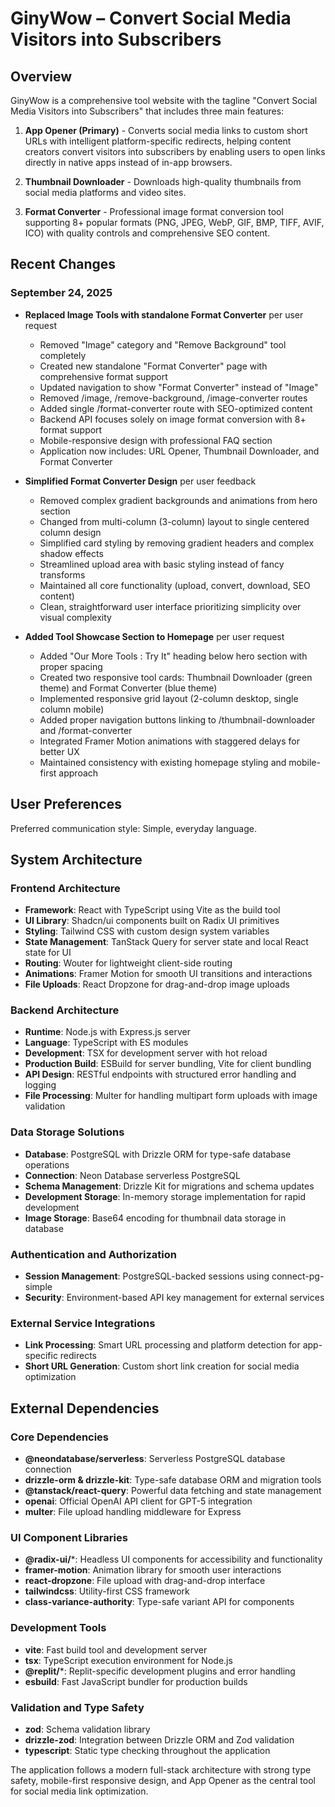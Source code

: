 # GinyWow – Convert Social Media Visitors into Subscribers

## Overview

GinyWow is a comprehensive tool website with the tagline "Convert Social Media Visitors into Subscribers" that includes three main features:

1. **App Opener (Primary)** - Converts social media links to custom short URLs with intelligent platform-specific redirects, helping content creators convert visitors into subscribers by enabling users to open links directly in native apps instead of in-app browsers.

2. **Thumbnail Downloader** - Downloads high-quality thumbnails from social media platforms and video sites.

3. **Format Converter** - Professional image format conversion tool supporting 8+ popular formats (PNG, JPEG, WebP, GIF, BMP, TIFF, AVIF, ICO) with quality controls and comprehensive SEO content.

## Recent Changes

### September 24, 2025
- **Replaced Image Tools with standalone Format Converter** per user request
  - Removed "Image" category and "Remove Background" tool completely
  - Created new standalone "Format Converter" page with comprehensive format support
  - Updated navigation to show "Format Converter" instead of "Image" 
  - Removed /image, /remove-background, /image-converter routes
  - Added single /format-converter route with SEO-optimized content
  - Backend API focuses solely on image format conversion with 8+ format support
  - Mobile-responsive design with professional FAQ section
  - Application now includes: URL Opener, Thumbnail Downloader, and Format Converter

- **Simplified Format Converter Design** per user feedback
  - Removed complex gradient backgrounds and animations from hero section
  - Changed from multi-column (3-column) layout to single centered column design
  - Simplified card styling by removing gradient headers and complex shadow effects
  - Streamlined upload area with basic styling instead of fancy transforms
  - Maintained all core functionality (upload, convert, download, SEO content)
  - Clean, straightforward user interface prioritizing simplicity over visual complexity

- **Added Tool Showcase Section to Homepage** per user request
  - Added "Our More Tools : Try It" heading below hero section with proper spacing
  - Created two responsive tool cards: Thumbnail Downloader (green theme) and Format Converter (blue theme)
  - Implemented responsive grid layout (2-column desktop, single column mobile)
  - Added proper navigation buttons linking to /thumbnail-downloader and /format-converter
  - Integrated Framer Motion animations with staggered delays for better UX
  - Maintained consistency with existing homepage styling and mobile-first approach

## User Preferences

Preferred communication style: Simple, everyday language.

## System Architecture

### Frontend Architecture
- **Framework**: React with TypeScript using Vite as the build tool
- **UI Library**: Shadcn/ui components built on Radix UI primitives
- **Styling**: Tailwind CSS with custom design system variables
- **State Management**: TanStack Query for server state and local React state for UI
- **Routing**: Wouter for lightweight client-side routing
- **Animations**: Framer Motion for smooth UI transitions and interactions
- **File Uploads**: React Dropzone for drag-and-drop image uploads

### Backend Architecture
- **Runtime**: Node.js with Express.js server
- **Language**: TypeScript with ES modules
- **Development**: TSX for development server with hot reload
- **Production Build**: ESBuild for server bundling, Vite for client bundling
- **API Design**: RESTful endpoints with structured error handling and logging
- **File Processing**: Multer for handling multipart form uploads with image validation

### Data Storage Solutions
- **Database**: PostgreSQL with Drizzle ORM for type-safe database operations
- **Connection**: Neon Database serverless PostgreSQL
- **Schema Management**: Drizzle Kit for migrations and schema updates
- **Development Storage**: In-memory storage implementation for rapid development
- **Image Storage**: Base64 encoding for thumbnail data storage in database

### Authentication and Authorization
- **Session Management**: PostgreSQL-backed sessions using connect-pg-simple
- **Security**: Environment-based API key management for external services

### External Service Integrations
- **Link Processing**: Smart URL processing and platform detection for app-specific redirects
- **Short URL Generation**: Custom short link creation for social media optimization

## External Dependencies

### Core Dependencies
- **@neondatabase/serverless**: Serverless PostgreSQL database connection
- **drizzle-orm & drizzle-kit**: Type-safe database ORM and migration tools
- **@tanstack/react-query**: Powerful data fetching and state management
- **openai**: Official OpenAI API client for GPT-5 integration
- **multer**: File upload handling middleware for Express

### UI Component Libraries
- **@radix-ui/***: Headless UI components for accessibility and functionality
- **framer-motion**: Animation library for smooth user interactions
- **react-dropzone**: File upload with drag-and-drop interface
- **tailwindcss**: Utility-first CSS framework
- **class-variance-authority**: Type-safe variant API for components

### Development Tools
- **vite**: Fast build tool and development server
- **tsx**: TypeScript execution environment for Node.js
- **@replit/***: Replit-specific development plugins and error handling
- **esbuild**: Fast JavaScript bundler for production builds

### Validation and Type Safety
- **zod**: Schema validation library
- **drizzle-zod**: Integration between Drizzle ORM and Zod validation
- **typescript**: Static type checking throughout the application

The application follows a modern full-stack architecture with strong type safety, mobile-first responsive design, and App Opener as the central tool for social media link optimization.